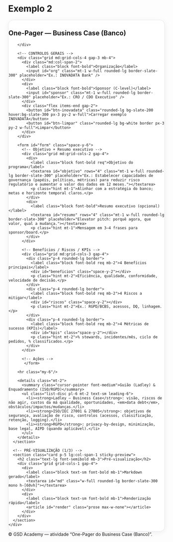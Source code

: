 # Exemplo 2

<!doctype html>
<html lang="pt">
<head>
  <meta charset="utf-8" />
  <meta name="viewport" content="width=device-width, initial-scale=1" />
  <title>Atividade — One-Pager do Business Case (Banco)</title>
  <script src="https://cdn.tailwindcss.com"></script>
  <style>
    /* ——— Estilos locais ——— */
    .card{background:#fff;border:1px solid #e5e7eb;border-radius:1rem;box-shadow:0 4px 18px rgba(2,6,23,.06)}
    .kbd{border:1px solid #ddd;border-bottom-width:2px;border-right-width:2px;border-radius:.4rem;padding:.15rem .35rem;font-family:ui-monospace,Menlo,Consolas,monospace;font-size:.85rem;background:#f8fafc}
    .hint{font-size:.9rem;color:#475569}
    .req::after{content:" *"; color:#dc2626; font-weight:700}
    textarea{resize:vertical}
    .mono{font-family:ui-monospace,Menlo,Consolas,monospace}
    @media (min-width: 1024px){ .sticky-preview{position:sticky; top:88px;} }
  </style>
</head>

<body class="bg-slate-50 text-slate-800">
  <main class="w-full px-4 lg:px-6 py-6">
    <div class="grid grid-cols-1 lg:grid-cols-3 gap-6">
      <!-- FORMULÁRIO (2/3) -->
      <section class="card p-5 lg:col-span-2">
        <div class="flex items-center justify-between gap-4 mb-2">
          <h1 class="text-xl font-semibold">One-Pager — Business Case (Banco)</h1>

        </div>
       
        <!-- CONTROLOS GERAIS -->
        <div class="grid md:grid-cols-4 gap-3 mb-4">
          <div class="md:col-span-2">
            <label class="block font-bold">Organização</label>
            <input id="org" class="mt-1 w-full rounded-lg border-slate-300" placeholder="Ex.: INOVADATA Bank" />
          </div>
          <div>
            <label class="block font-bold">Sponsor (C-level)</label>
            <input id="sponsor" class="mt-1 w-full rounded-lg border-slate-300" placeholder="Ex.: CRO / CDO Executivo" />
          </div>
          <div class="flex items-end gap-2">
            <button id="btn-inovadata" class="rounded-lg bg-slate-200 hover:bg-slate-300 px-3 py-2 w-full">Carregar exemplo INOVADATA</button>
            <button id="btn-limpar" class="rounded-lg bg-white border px-3 py-2 w-full">Limpar</button>
          </div>
        </div>

        <form id="form" class="space-y-6">
          <!-- Objetivo + Resumo executivo -->
          <div class="grid md:grid-cols-2 gap-4">
            <div>
              <label class="block font-bold req">Objetivo do programa</label>
              <textarea id="objetivo" rows="4" class="mt-1 w-full rounded-lg border-slate-300" placeholder="Ex.: Estabelecer capacidades de governança (papéis, políticas, métricas) para reduzir risco regulatório e aumentar o valor dos dados em 12 meses."></textarea>
              <p class="hint mt-1">Alinhar com a estratégia do banco; metas e horizonte temporal claros.</p>
            </div>
            <div>
              <label class="block font-bold">Resumo executivo (opcional)</label>
              <textarea id="resumo" rows="4" class="mt-1 w-full rounded-lg border-slate-300" placeholder="Elevator pitch: porquê agora, que valor, qual a mudança."></textarea>
              <p class="hint mt-1">Mensagem em 3–4 frases para sponsor/board.</p>
            </div>
          </div>

          <!-- Benefícios / Riscos / KPIs -->
          <div class="grid md:grid-cols-3 gap-4">
            <div class="p-4 rounded-lg border">
              <label class="block font-bold req mb-2">4 Benefícios principais</label>
              <div id="beneficios" class="space-y-2"></div>
              <p class="hint mt-2">Eficiência, qualidade, conformidade, velocidade de decisão.</p>
            </div>
            <div class="p-4 rounded-lg border">
              <label class="block font-bold req mb-2">4 Riscos a mitigar</label>
              <div id="riscos" class="space-y-2"></div>
              <p class="hint mt-2">Ex.: RGPD/BCBS, acessos, DQ, linhagem.</p>
            </div>
            <div class="p-4 rounded-lg border">
              <label class="block font-bold req mb-2">4 Métricas de sucesso (KPIs)</label>
              <div id="kpis" class="space-y-2"></div>
              <p class="hint mt-2">% stewards, incidentes/mês, ciclo de pedidos, % classificados.</p>
            </div>
          </div>

          <!-- Ações -->
           </form>

        <hr class="my-6"/>

        <details class="mt-2">
          <summary class="cursor-pointer font-medium">Guião (Ladley) & Enquadramento (ISO/RGPD)</summary>
          <ul class="list-disc pl-6 mt-2 text-sm leading-6">
            <li><strong>Ladley — Business Case</strong>: visão, riscos de não agir, custos da má qualidade, oportunidades, <em>data debt</em>, obstáculos/impactos/mudanças.</li>
            <li><strong>ISO/IEC 27001 & 27005</strong>: objetivos de segurança, avaliação de risco, controlos (acessos, classificação, retenção, logging).</li>
            <li><strong>RGPD</strong>: privacy-by-design, minimização, base legal, AIPD (quando aplicável).</li>
          </ul>
        </details>
      </section>

      <!-- PRÉ-VISUALIZAÇÃO (1/3) -->
      <section class="card p-5 lg:col-span-1 sticky-preview">
        <h2 class="text-lg font-semibold mb-3">Pré-visualização</h2>
        <div class="grid grid-cols-1 gap-4">
          <div>
            <label class="block text-sm font-bold mb-1">Markdown gerado</label>
            <textarea id="md" class="w-full rounded-lg border-slate-300 mono h-[60vh]"></textarea>
          </div>
          <div>
            <label class="block text-sm font-bold mb-1">Renderização rápida</label>
            <article id="render" class="prose max-w-none"></article>
          </div>
        </div>
      </section>
    </div>
  </main>

  <footer class="text-center text-sm text-slate-500 py-6">
    © GSD Academy — atividade “One-Pager do Business Case (Banco)”.
  </footer>

  <script>
    // ===== Util =====
    const $$ = (s) => document.querySelector(s);
    const createInput = (ph) => {
      const i = document.createElement('input');
      i.type='text'; i.placeholder=ph;
      i.className='w-full rounded-lg border-slate-300';
      i.addEventListener('input', render);
      return i;
    };
    const createList = (id, phs=[]) => {
      const wrap = $$('#'+id); wrap.innerHTML='';
      phs.forEach(ph => wrap.appendChild(createInput(ph)));
      while (wrap.children.length < 4) wrap.appendChild(createInput(id+' '+(wrap.children.length+1)));
    };
    const getList = (id) => [...document.querySelectorAll('#'+id+' input')].map(i=>i.value.trim()).filter(Boolean);
    const setList = (id, arr=[]) => {
      const inputs = document.querySelectorAll('#'+id+' input');
      inputs.forEach((i,ix)=> i.value = arr[ix] ?? '');
    };
    const dl = (filename, text, mime='text/plain;charset=utf-8') => {
      const blob = new Blob([text], {type:mime});
      const url = URL.createObjectURL(blob);
      const a = document.createElement('a'); a.href=url; a.download=filename; a.click();
      URL.revokeObjectURL(url);
    };

    // ===== Inicialização =====
    createList('beneficios',[
      'Ex.: -25% retrabalho analítico em 12m',
      'Ex.: +20% qualidade em KYC/AML',
      'Ex.: -35% time-to-insight em dashboards',
      'Ex.: Conformidade RGPD/BCBS reforçada'
    ]);
    createList('riscos',[
      'Acesso indevido a dados sensíveis',
      'DQ deficiente em KYC (erros AML)',
      'Ausência de linhagem (auditoria falha)',
      'Inconsistência MDM (clientes/contas)'
    ]);
    createList('kpis',[
      '% domínios com steward (≥80%/6m)',
      'Incidentes de dados/mês (−40%/9m)',
      'Tempo ciclo pedido dados (−30%)',
      '% datasets classificados (≥95%)'
    ]);

    const KEY='gsd_onepager_v2';

    function readForm(){
      return {
        org: $$('#org').value.trim(),
        sponsor: $$('#sponsor').value.trim(),
        objetivo: $$('#objetivo').value.trim(),
        resumo: $$('#resumo').value.trim(),
        beneficios: getList('beneficios'),
        riscos: getList('riscos'),
        kpis: getList('kpis')
      }
    }
    function writeForm(d){
      $$('#org').value = d.org || '';
      $$('#sponsor').value = d.sponsor || '';
      $$('#objetivo').value = d.objetivo || '';
      $$('#resumo').value = d.resumo || '';
      setList('beneficios', d.beneficios || []);
      setList('riscos', d.riscos || []);
      setList('kpis', d.kpis || []);
      render();
    }

    // ===== Markdown & Preview =====
    function toMarkdown(d){
      const org = d.org || '—';
      const list = (a)=> (a||[]).map(v=>`- ${v}`).join('\n');
      return `# One-Pager — Business Case (${org})

**Objetivo do Programa**  
${d.objetivo || ''}

**Sponsor Executivo**  
${d.sponsor || ''}

${d.resumo ? `**Resumo Executivo**\n${d.resumo}\n` : ''}**Benefícios (4)**  
${list(d.beneficios)}

**Riscos a Mitigar (4)**  
${list(d.riscos)}

**Métricas de Sucesso — KPIs (4)**  
${list(d.kpis)}

---

**Notas**  
- Estruturado à luz de John Ladley (Business Case): visão, riscos, custos da má qualidade, oportunidades, *data debt*, impactos e mudanças.  
- Enquadramento: ISO/IEC 27001 (controlos), ISO 27005 (risco) e RGPD (privacy-by-design).`;
    }
    function markdownToHtml(md){
      // Conversor mínimo (headers + bold + listas)
      let html = md
        .replace(/^# (.*)$/gim,'<h1>$1</h1>')
        .replace(/^\*\*(.*?)\*\*/gm,'<strong>$1</strong>')
        .replace(/\*\*(.*?)\*\*/g,'<strong>$1</strong>')
        .replace(/^(?:- |\u2022 )(.*)$/gim,'<li>$1</li>');
      html = html.replace(/(<li>.*<\/li>)/gims,'<ul>$1</ul>');
      html = html.replace(/\n{2,}/g,'<br/><br/>');
      return html;
    }
    function render(){
      const d = readForm();
      const md = toMarkdown(d);
      $$('#md').value = md;
      $$('#render').innerHTML = markdownToHtml(md);
    }

    // Eventos
    ['org','sponsor','objetivo','resumo'].forEach(id => $$('#'+id).addEventListener('input', render));
    ['beneficios','riscos','kpis'].forEach(id => $$('#'+id).addEventListener('input', render));

    // Ações
    $$('#btn-inovadata').addEventListener('click', ()=>{
      writeForm({
        org: 'INOVADATA Bank',
        sponsor: 'CRO + CDO Executivo',
        objetivo: 'Implementar programa corporativo de Governança de Dados para reduzir risco regulatório (RGPD/AML/BCBS), elevar a qualidade de dados críticos de cliente e acelerar o time-to-market analítico em 12 meses.',
        resumo: 'A governança de dados cria disciplina e confiança organizacional. Esta iniciativa reduz riscos regulatórios, melhora decisões e liberta valor dos dados. Envolve papéis claros (stewards), políticas pragmáticas e métricas de valor.',
        beneficios: [
          'Redução de 25% no retrabalho analítico (12m)',
          'Aumento de 20% na qualidade de dados KYC/AML',
          'Time-to-insight −35% em relatórios de gestão',
          'Conformidade RGPD/BCBS com evidências auditáveis'
        ],
        riscos: [
          'Acesso indevido a dados sensíveis (falta de MFA/SoD)',
          'DQ fraca em KYC → risco AML e decisões erradas',
          'Linhagem incompleta compromete auditorias',
          'MDM inconsistente entre clientes/contas'
        ],
        kpis: [
          '% domínios com steward (meta ≥80% em 6m)',
          'Incidentes de dados/mês (meta −40% em 9m)',
          'Tempo ciclo de pedidos (meta −30% em 12m)',
          '% datasets classificados (meta ≥95%)'
        ]
      });
    });

    $$('#btn-limpar').addEventListener('click', ()=>{
      writeForm({org:'', sponsor:'', objetivo:'', resumo:'', beneficios:['','','',''], riscos:['','','',''], kpis:['','','','']});
      localStorage.removeItem(KEY);
    });

    $$('#btn-guardar').addEventListener('click', ()=>{
      localStorage.setItem(KEY, JSON.stringify(readForm()));
      alert('Guardado no navegador.');
    });

    $$('#btn-md').addEventListener('click', ()=>{
      dl('onepager-business-case.md', $$('#md').value, 'text/markdown;charset=utf-8');
    });

    $$('#btn-json').addEventListener('click', ()=>{
      dl('onepager-business-case.json', JSON.stringify(readForm(), null, 2), 'application/json;charset=utf-8');
    });

    $$('#btn-copiar').addEventListener('click', async ()=>{
      await navigator.clipboard.writeText($$('#md').value);
      alert('Markdown copiado.');
    });

    $$('#btn-print').addEventListener('click', ()=> window.print());

    $$('#btn-doc').addEventListener('click', () => {
      const content = $$('#md').value;
      const htmlContent = `
        <html xmlns:o="urn:schemas-microsoft-com:office" xmlns:w="urn:schemas-microsoft-com:word" xmlns="http://www.w3.org/TR/REC-html40">
        <head><meta charset="utf-8"></head>
        <body>${content.replace(/\n/g, '<br>')}</body>
        </html>
      `;
      const blob = new Blob([htmlContent], { type: 'application/msword' });
      const url = URL.createObjectURL(blob);
      const a = document.createElement('a');
      a.href = url;
      a.download = 'onepager-business-case.doc';
      a.click();
      URL.revokeObjectURL(url);
    });

    // Estado inicial — não carregar exemplo automaticamente
    const saved = localStorage.getItem(KEY);
    if (saved) {
      try {
        writeForm(JSON.parse(saved));
      } catch (e) {
        render();
      }
    } else {
      // Inicializa formulário com os inputs já criados; não carregar exemplo
      render();
    }
  </script>
</body>
</html>
